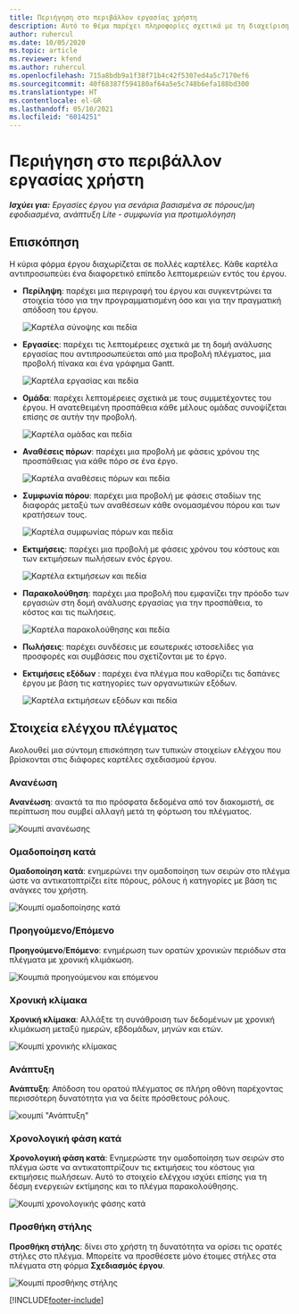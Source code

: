 ```yaml
---
title: Περιήγηση στο περιβάλλον εργασίας χρήστη
description: Αυτό το θέμα παρέχει πληροφορίες σχετικά με τη διαχείριση έργων στο Dynamics 365 Project Operations.
author: ruhercul
ms.date: 10/05/2020
ms.topic: article
ms.reviewer: kfend
ms.author: ruhercul
ms.openlocfilehash: 715a8bdb9a1f38f71b4c42f5307ed4a5c7170ef6
ms.sourcegitcommit: 40f68387f594180af64a5e5c748b6efa188bd300
ms.translationtype: HT
ms.contentlocale: el-GR
ms.lasthandoff: 05/10/2021
ms.locfileid: "6014251"
---
```

# <a name="navigating-the-user-interface"></a>Περιήγηση στο περιβάλλον εργασίας χρήστη

_**Ισχύει για:** Εργασίες έργου για σενάρια βασισμένα σε πόρους/μη εφοδιασμένα, ανάπτυξη Lite - συμφωνία για προτιμολόγηση_

## <a name="overview"></a>Επισκόπηση

Η κύρια φόρμα έργου διαχωρίζεται σε πολλές καρτέλες. Κάθε καρτέλα αντιπροσωπεύει ένα διαφορετικό επίπεδο λεπτομερειών εντός του έργου.

- **Περίληψη**: παρέχει μια περιγραφή του έργου και συγκεντρώνει τα στοιχεία τόσο για την προγραμματισμένη όσο και για την πραγματική απόδοση του έργου.

    ![Καρτέλα σύνοψης και πεδία](media/navigation7.png)

- **Εργασίες**: παρέχει τις λεπτομέρειες σχετικά με τη δομή ανάλυσης εργασίας που αντιπροσωπεύεται από μια προβολή πλέγματος, μια προβολή πίνακα και ένα γράφημα Gantt.

    ![Καρτέλα εργασίας και πεδία](media/navigation8.png)

- **Ομάδα**: παρέχει λεπτομέρειες σχετικά με τους συμμετέχοντες του έργου. Η ανατεθειμένη προσπάθεια κάθε μέλους ομάδας συνοψίζεται επίσης σε αυτήν την προβολή.

    ![Καρτέλα ομάδας και πεδία](media/navigation9.png)

- **Αναθέσεις πόρων**: παρέχει μια προβολή με φάσεις χρόνου της προσπάθειας για κάθε πόρο σε ένα έργο.

    ![Καρτέλα αναθέσεις πόρων και πεδία](media/navigation10.png)

- **Συμφωνία πόρου**: παρέχει μια προβολή με φάσεις σταδίων της διαφοράς μεταξύ των αναθέσεων κάθε ονομασμένου πόρου και των κρατήσεων τους.

    ![Καρτέλα συμφωνίας πόρων και πεδία](media/navigation11.png)

- **Εκτιμήσεις**: παρέχει μια προβολή με φάσεις χρόνου του κόστους και των εκτιμήσεων πωλήσεων ενός έργου.

    ![Καρτέλα εκτιμήσεων και πεδία](media/navigation12.png)

- **Παρακολούθηση**: παρέχει μια προβολή που εμφανίζει την πρόοδο των εργασιών στη δομή ανάλυσης εργασίας για την προσπάθεια, το κόστος και τις πωλήσεις.

    ![Καρτέλα παρακολούθησης και πεδία](media/navigation13.png)

- **Πωλήσεις**: παρέχει συνδέσεις με εσωτερικές ιστοσελίδες για προσφορές και συμβάσεις που σχετίζονται με το έργο.

- **Εκτιμήσεις εξόδων** : παρέχει ένα πλέγμα που καθορίζει τις δαπάνες έργου με βάση τις κατηγορίες των οργανωτικών εξόδων.

    ![Καρτέλα εκτιμήσεων εξόδων και πεδία](media/navigation14.png)

## <a name="grid-controls"></a>Στοιχεία ελέγχου πλέγματος

Ακολουθεί μια σύντομη επισκόπηση των τυπικών στοιχείων ελέγχου που βρίσκονται στις διάφορες καρτέλες σχεδιασμού έργου.

### <a name="refresh"></a>Ανανέωση

**Ανανέωση**: ανακτά τα πιο πρόσφατα δεδομένα από τον διακομιστή, σε περίπτωση που συμβεί αλλαγή μετά τη φόρτωση του πλέγματος.

![Κουμπί ανανέωσης](media/navigation7.png)

### <a name="group-by"></a>Ομαδοποίηση κατά

**Ομαδοποίηση κατά**: ενημερώνει την ομαδοποίηση των σειρών στο πλέγμα ώστε να αντικατοπτρίζει είτε πόρους, ρόλους ή κατηγορίες με βάση τις ανάγκες του χρήστη.

![Κουμπί ομαδοποίησης κατά](media/navigation6.png)

### <a name="previousnext"></a>Προηγούμενο/Επόμενο

**Προηγούμενο**/**Επόμενο**: ενημέρωση των ορατών χρονικών περιόδων στα πλέγματα με χρονική κλιμάκωση.

![Κουμπιά προηγούμενου και επόμενου](media/navigation2.png)

### <a name="timescale"></a>Χρονική κλίμακα

**Χρονική κλίμακα**: Αλλάξτε τη συνάθροιση των δεδομένων με χρονική κλιμάκωση μεταξύ ημερών, εβδομάδων, μηνών και ετών.

![Κουμπί χρονικής κλίμακας](media/navigation3.png)

### <a name="expand"></a>Ανάπτυξη

**Ανάπτυξη**: Απόδοση του ορατού πλέγματος σε πλήρη οθόνη παρέχοντας περισσότερη δυνατότητα για να δείτε πρόσθετους ρόλους.

![κουμπί "Ανάπτυξη"](media/navigation4.png)

### <a name="time-phase-by"></a>Χρονολογική φάση κατά

**Χρονολογική φάση κατά**: Ενημερώστε την ομαδοποίηση των σειρών στο πλέγμα ώστε να αντικατοπτρίζουν τις εκτιμήσεις του κόστους για εκτιμήσεις πωλήσεων. Αυτό το στοιχείο ελέγχου ισχύει επίσης για τη δέσμη ενεργειών εκτίμησης και το πλέγμα παρακολούθησης.

![Κουμπί χρονολογικής φάσης κατά](media/navigation0.png)

### <a name="add-column"></a>Προσθήκη στήλης

**Προσθήκη στήλης**: δίνει στο χρήστη τη δυνατότητα να ορίσει τις ορατές στήλες στο πλέγμα. Μπορείτε να προσθέσετε μόνο έτοιμες στήλες στα πλέγματα στη φόρμα **Σχεδιασμός έργου**.

![Κουμπί προσθήκης στήλης](media/navigation5.png)


[!INCLUDE[footer-include](../includes/footer-banner.md)]